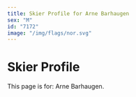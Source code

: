 ```yaml
---
title: Skier Profile for Arne Barhaugen
sex: "M"
id: "7172"
image: "/img/flags/nor.svg" 
---
```


# Skier Profile

This page is for: Arne Barhaugen.
    
